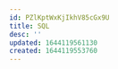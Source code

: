 ```yaml
---
id: PZlKptWxKjIkhV85cGx9U
title: SQL
desc: ''
updated: 1644119561130
created: 1644119553760
---
```



